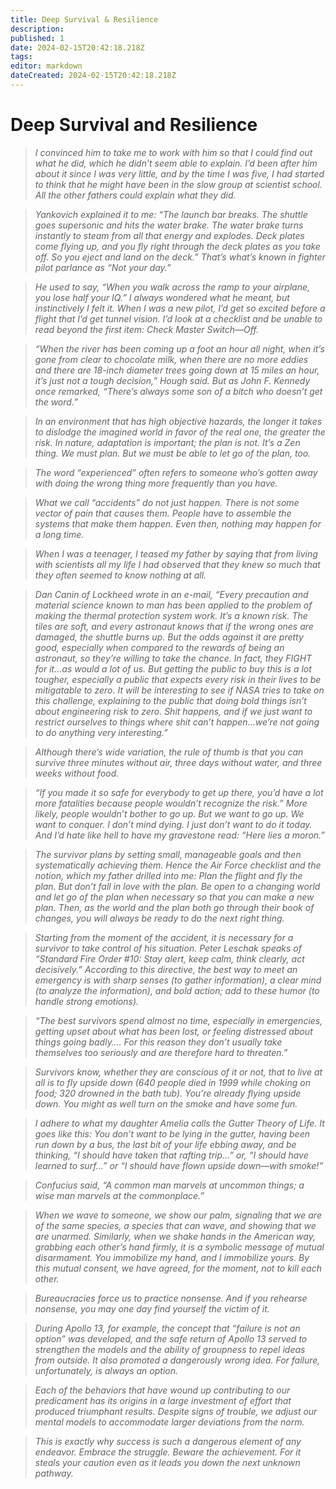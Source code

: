 ```yaml
---
title: Deep Survival & Resilience
description: 
published: 1
date: 2024-02-15T20:42:18.218Z
tags: 
editor: markdown
dateCreated: 2024-02-15T20:42:18.218Z
---
```


# Deep Survival and Resilience

> *I convinced him to take me to work with him so that I could find out what he did, which he didn’t seem able to explain. I’d been after him about it since I was very little, and by the time I was five, I had started to think that he might have been in the slow group at scientist school. All the other fathers could explain what they did.*


> *Yankovich explained it to me: “The launch bar breaks. The shuttle goes supersonic and hits the water brake. The water brake turns instantly to steam from all that energy and explodes. Deck plates come flying up, and you fly right through the deck plates as you take off. So you eject and land on the deck.” That’s what’s known in fighter pilot parlance as “Not your day.”*

> *He used to say, “When you walk across the ramp to your airplane, you lose half your IQ.” I always wondered what he meant, but instinctively I felt it. When I was a new pilot, I’d get so excited before a flight that I’d get tunnel vision. I’d look at a checklist and be unable to read beyond the first item: Check Master Switch—Off.*

> *“When the river has been coming up a foot an hour all night, when it’s gone from clear to chocolate milk, when there are no more eddies and there are 18-inch diameter trees going down at 15 miles an hour, it’s just not a tough decision,” Hough said. But as John F. Kennedy once remarked, “There’s always some son of a bitch who doesn’t get the word.”*

> *In an environment that has high objective hazards, the longer it takes to dislodge the imagined world in favor of the real one, the greater the risk. In nature, adaptation is important; the plan is not. It’s a Zen thing. We must plan. But we must be able to let go of the plan, too.*

> *The word “experienced” often refers to someone who’s gotten away with doing the wrong thing more frequently than you have.*

> *What we call “accidents” do not just happen. There is not some vector of pain that causes them. People have to assemble the systems that make them happen. Even then, nothing may happen for a long time.*

> *When I was a teenager, I teased my father by saying that from living with scientists all my life I had observed that they knew so much that they often seemed to know nothing at all.*

> *Dan Canin of Lockheed wrote in an e-mail, “Every precaution and material science known to man has been applied to the problem of making the thermal protection system work. It’s a known risk. The tiles are soft, and every astronaut knows that if the wrong ones are damaged, the shuttle burns up. But the odds against it are pretty good, especially when compared to the rewards of being an astronaut, so they’re willing to take the chance. In fact, they FIGHT for it…as would a lot of us. But getting the public to buy this is a lot tougher, especially a public that expects every risk in their lives to be mitigatable to zero. It will be interesting to see if NASA tries to take on this challenge, explaining to the public that doing bold things isn’t about engineering risk to zero. Shit happens, and if we just want to restrict ourselves to things where shit can’t happen…we’re not going to do anything very interesting.”*

> *Although there’s wide variation, the rule of thumb is that you can survive three minutes without air, three days without water, and three weeks without food.*

> *“If you made it so safe for everybody to get up there, you’d have a lot more fatalities because people wouldn’t recognize the risk.” More likely, people wouldn’t bother to go up. But we want to go up. We want to conquer. I don’t mind dying. I just don’t want to do it today. And I’d hate like hell to have my gravestone read: “Here lies a moron.”*

> *The survivor plans by setting small, manageable goals and then systematically achieving them. Hence the Air Force checklist and the notion, which my father drilled into me: Plan the flight and fly the plan. But don’t fall in love with the plan. Be open to a changing world and let go of the plan when necessary so that you can make a new plan. Then, as the world and the plan both go through their book of changes, you will always be ready to do the next right thing.*

> *Starting from the moment of the accident, it is necessary for a survivor to take control of his situation. Peter Leschak speaks of “Standard Fire Order #10: Stay alert, keep calm, think clearly, act decisively.” According to this directive, the best way to meet an emergency is with sharp senses (to gather information), a clear mind (to analyze the information), and bold action; add to these humor (to handle strong emotions).*

> *“The best survivors spend almost no time, especially in emergencies, getting upset about what has been lost, or feeling distressed about things going badly…. For this reason they don’t usually take themselves too seriously and are therefore hard to threaten.”*

> *Survivors know, whether they are conscious of it or not, that to live at all is to fly upside down (640 people died in 1999 while choking on food; 320 drowned in the bath tub). You’re already flying upside down. You might as well turn on the smoke and have some fun.*

> *I adhere to what my daughter Amelia calls the Gutter Theory of Life. It goes like this: You don’t want to be lying in the gutter, having been run down by a bus, the last bit of your life ebbing away, and be thinking, “I should have taken that rafting trip…” or, “I should have learned to surf…” or “I should have flown upside down—with smoke!”*

> *Confucius said, “A common man marvels at uncommon things; a wise man marvels at the commonplace.”*

> *When we wave to someone, we show our palm, signaling that we are of the same species, a species that can wave, and showing that we are unarmed. Similarly, when we shake hands in the American way, grabbing each other’s hand firmly, it is a symbolic message of mutual disarmament. You immobilize my hand, and I immobilize yours. By this mutual consent, we have agreed, for the moment, not to kill each other.*

> *Bureaucracies force us to practice nonsense. And if you rehearse nonsense, you may one day find yourself the victim of it.*

> *During Apollo 13, for example, the concept that “failure is not an option” was developed, and the safe return of Apollo 13 served to strengthen the models and the ability of groupness to repel ideas from outside. It also promoted a dangerously wrong idea. For failure, unfortunately, is always an option.*

> *Each of the behaviors that have wound up contributing to our predicament has its origins in a large investment of effort that produced triumphant results. Despite signs of trouble, we adjust our mental models to accommodate larger deviations from the norm.*

> *This is exactly why success is such a dangerous element of any endeavor. Embrace the struggle. Beware the achievement. For it steals your caution even as it leads you down the next unknown pathway.*